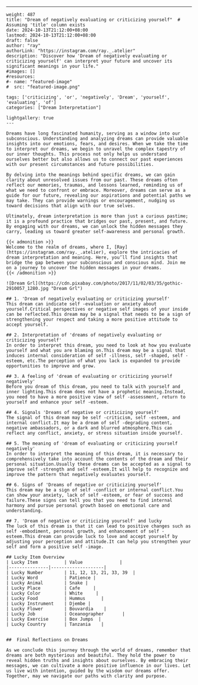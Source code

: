 ---
    weight: 487
    title: "Dream of negatively evaluating or criticizing yourself"  # Assuming 'title' column exists
    date: 2024-10-13T21:12:00+08:00
    lastmod: 2024-10-13T21:12:00+08:00
    draft: false
    author: "ray"
    authorLink: "https://instagram.com/ray._.atelier"
    description: "Discover how 'Dream of negatively evaluating or criticizing yourself' can interpret your future and uncover its significant meanings in your life."
    #images: []
    #resources:
    #- name: "featured-image"
    #  src: "featured-image.png"
    
    tags: ['criticizing', 'or', 'negatively', 'Dream', 'yourself', 'evaluating', 'of']
    categories: ["Dream Interpretation"]
    
    lightgallery: true
    ---
    
    Dreams have long fascinated humanity, serving as a window into our subconscious. Understanding and analyzing dreams can provide valuable insights into our emotions, fears, and desires. When we take the time to interpret our dreams, we begin to unravel the complex tapestry of our inner thoughts. This process not only helps us understand ourselves better but also allows us to connect our past experiences with our present circumstances and future possibilities.
    
    By delving into the meanings behind specific dreams, we can gain clarity about unresolved issues from our past. These dreams often reflect our memories, traumas, and lessons learned, reminding us of what we need to confront or embrace. Moreover, dreams can serve as a guide for our future, revealing our aspirations and potential paths we may take. They can provide warnings or encouragement, nudging us toward decisions that align with our true selves.
    
    Ultimately, dream interpretation is more than just a curious pastime; it is a profound practice that bridges our past, present, and future. By engaging with our dreams, we can unlock the hidden messages they carry, leading us toward greater self-awareness and personal growth.
    
    {{< admonition >}}
    Welcome to the realm of dreams, where I, [Ray](https://instagram.com/ray._.atelier), explore the intricacies of dream interpretation and meaning. Here, you’ll find insights that bridge the gap between your subconscious and conscious mind. Join me on a journey to uncover the hidden messages in your dreams.
    {{< /admonition >}}
    
    ![Dream Grl](https://cdn.pixabay.com/photo/2017/11/02/03/35/gothic-2910057_1280.jpg "Dream Grl")
    
    ## 1. 'Dream of negatively evaluating or criticizing yourself'
    This dream can indicate self -evaluation or anxiety about yourself.Critical perspectives or negative self images of your inside can be reflected.This dream may be a signal that needs to be a sign of strengthening your respect and taking a more positive attitude to accept yourself.
    
    ## 2. Interpretation of 'dreams of negatively evaluating or criticizing yourself'
    In order to interpret this dream, you need to look at how you evaluate yourself and what you are blaming on.This dream may be a signal that induces internal consideration of self -illness, self -shaped, self -esteem, etc.The perception of what you lack is expanded to provide opportunities to improve and grow.
    
    ## 3. A feeling of 'dream of evaluating or criticizing yourself negatively'
    Before you dream of this dream, you need to talk with yourself and inner lighting.This dream does not have a prophetic meaning.Instead, you need to have a more positive view of self -assessment, return to yourself and enhance your self -esteem.
    
    ## 4. Signals 'Dreams of negative or criticizing yourself'
    The signal of this dream may be self -criticism, self -esteem, and internal conflict.It may be a dream of self -degrading content, negative ambassadors, or a dark and blurred atmosphere.This can reflect any conflict, anxiety, or stress situation inside yourself.
    
    ## 5. The meaning of 'dream of evaluating or criticizing yourself negatively'
    In order to interpret the meaning of this dream, it is necessary to comprehensively take into account the contents of the dream and their personal situation.Usually these dreams can be accepted as a signal to improve self -strength and self -esteem.It will help to recognize and improve the pattern that negatively evaluates yourself.
    
    ## 6. Signs of 'Dreams of negative or criticizing yourself'
    This dream may be a sign of self -conflict or internal conflict.You can show your anxiety, lack of self -esteem, or fear of success and failure.These signs can tell you that you need to find internal harmony and pursue personal growth based on emotional care and understanding.
    
    ## 7. 'Dream of negative or criticizing yourself' and lucky
    The luck of this dream is that it can lead to positive changes such as self -embodiment, personal growth, and enhancement of self -esteem.This dream can provide luck to love and accept yourself by adjusting your perception and attitude.It can help you strengthen your self and form a positive self -image.
    
    ## Lucky Item Overview
    | Lucky Item          | Value              |
    |---------------|--------------------|
    | Lucky Number        | 11, 12, 13, 21, 33, 39  |
    | Lucky Word          | Patience |
    | Lucky Animal        | Snake |
    | Lucky Place         | Cafe     |
    | Lucky Color         | White     |
    | Lucky Food          | Hummus      |
    | Lucky Instrument    | Djembe |
    | Lucky Flower        | Bouvardia    |
    | Lucky Job           | Oceanographer       |
    | Lucky Exercise      | Box Jumps  |
    | Lucky Country       | Tanzania    |
    
    
    ##  Final Reflections on Dreams
    
    As we conclude this journey through the world of dreams, remember that dreams are both mysterious and beautiful. They hold the power to reveal hidden truths and insights about ourselves. By embracing their messages, we can cultivate a more positive influence in our lives. Let us live with intention, guided by the wisdom our dreams offer. Together, may we navigate our paths with clarity and purpose.
    